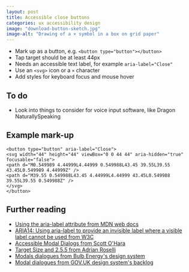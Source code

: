```yaml
---
layout: post
title: Accessible close buttons
categories: ux accessibility design
image: "download-button-sketch.jpg"
image-alt: "Drawing of a × symbol in a box on grid paper"
---
```


- Mark up as a button, e.g. `<button type="button"></button>`
- Tap target should be at least 44px
- Needs an accessible text label, for example `aria-label="Close"`
- Use an `<svg>` icon or a `×` character 
- Add styles for keyboard focus and mouse hover

## To do
- Look into things to consider for voice input software, like Dragon NaturallySpeaking

## Example mark-up

```
<button type="button" aria-label="Close">
<svg width="44" height="44" viewBox="0 0 44 44" aria-hidden="true" focusable="false">
<path d="M0.549989 4.44999L4.44999 0.549988L43.45 39.55L39.55 43.45L0.549989 4.44999Z" />
<path d="M39.55 0.549988L43.45 4.44999L4.44999 43.45L0.549988 39.55L39.55 0.549988Z" />
</svg>
</button>
```

## Further reading

- [Using the aria-label attribute from MDN web docs](https://developer.mozilla.org/en-US/docs/Web/Accessibility/ARIA/ARIA_Techniques/Using_the_aria-label_attribute)
- [ARIA14: Using aria-label to provide an invisible label where a visible label cannot be used from W3C](https://www.w3.org/TR/WCAG20-TECHS/ARIA14.html)
- [Accessible Modal Dialogs from Scott O'Hara](https://scottaohara.github.io/accessible_modal_window/)
- [Target Size and 2.5.5 from Adrian Roselli](https://adrianroselli.com/2019/06/target-size-and-2-5-5.html)
- [Modals dialogues from Bulb Energy's design system](https://design.bulb.co.uk/components/modal)
- [Modal dialogues from GOV.UK design system's backlog](https://github.com/alphagov/govuk-design-system-backlog/issues/30)